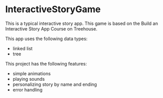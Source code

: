 # InteractiveStoryGame
This is a typical interactive story app.
This game is based on the Build an Interactive Story App Course on Treehouse.

This app uses the following data types:
 * linked list
 * tree
 
This project has the following features:
 * simple animations
 * playing sounds
 * personalizing story by name and ending
 * error handling
